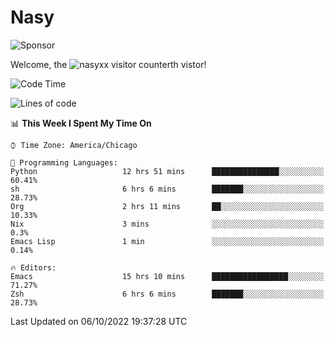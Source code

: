 # Nasy

<!--
<p align="center">
<img height="200" src="https://github-readme-stats.vercel.app/api?username=nasyxx&count_private=true&show_icons=true&theme=dracula&include_all_commits=true"/>
<img height="200" src="https://github-readme-stats.vercel.app/api/top-langs/?username=nasyxx&theme=dracula&hide=html,jupyter+notebook&count_private=true&show_icons=true"/>
</p>

  
----------------
-->

![Sponsor](https://img.shields.io/static/v1.svg?label=Sponsor&message=%E2%9D%A4&logo=GitHub&style=flat&color=pink)
 
Welcome, the ![nasyxx visitor counter](https://count.getloli.com/get/@nasyxx?theme=rule34)th vistor!
 
<!--START_SECTION:waka-->
![Code Time](http://img.shields.io/badge/Code%20Time-2%2C692%20hrs%2044%20mins-blue)

![Lines of code](https://img.shields.io/badge/From%20Hello%20World%20I%27ve%20Written-5%20Million%20lines%20of%20code-blue)

📊 **This Week I Spent My Time On** 

```text
⌚︎ Time Zone: America/Chicago

💬 Programming Languages: 
Python                   12 hrs 51 mins      ███████████████░░░░░░░░░░   60.41% 
sh                       6 hrs 6 mins        ███████░░░░░░░░░░░░░░░░░░   28.73% 
Org                      2 hrs 11 mins       ██░░░░░░░░░░░░░░░░░░░░░░░   10.33% 
Nix                      3 mins              ░░░░░░░░░░░░░░░░░░░░░░░░░   0.3% 
Emacs Lisp               1 min               ░░░░░░░░░░░░░░░░░░░░░░░░░   0.14%

🔥 Editors: 
Emacs                    15 hrs 10 mins      █████████████████░░░░░░░░   71.27% 
Zsh                      6 hrs 6 mins        ███████░░░░░░░░░░░░░░░░░░   28.73%

```


 Last Updated on 06/10/2022 19:37:28 UTC
<!--END_SECTION:waka-->

<!-- ![visitors](https://visitor-badge.laobi.icu/badge?page_id=nasyxx.nasyxx) -->
